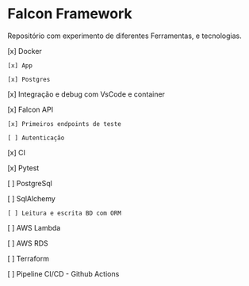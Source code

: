 # Falcon Framework

Repositório com experimento de diferentes Ferramentas, e tecnologias.

[x] Docker

    [x] App

    [x] Postgres

[x] Integração e debug com VsCode e container 

[x] Falcon API

    [x] Primeiros endpoints de teste

    [ ] Autenticação

[x] CI

[x] Pytest

[ ] PostgreSql

[ ] SqlAlchemy

    [ ] Leitura e escrita BD com ORM

[ ] AWS Lambda

[ ] AWS RDS

[ ] Terraform

[ ] Pipeline CI/CD - Github Actions



